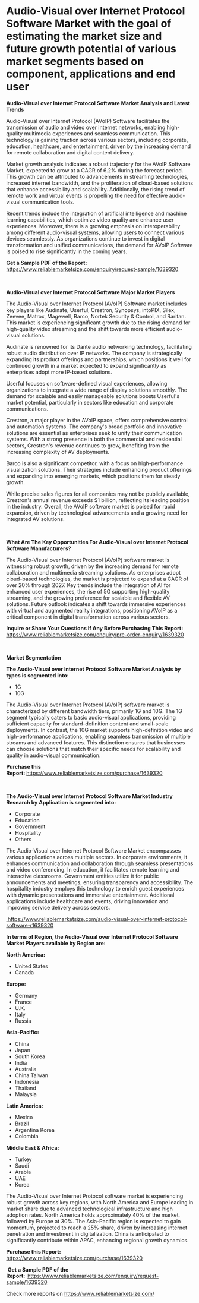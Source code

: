 <p><h1>Audio-Visual over Internet Protocol Software Market with the goal of estimating the market size and future growth potential of various market segments based on component, applications and end user</h1></p><p><strong>Audio-Visual over Internet Protocol Software Market Analysis and Latest Trends</strong></p>
<p><p>Audio-Visual over Internet Protocol (AVoIP) Software facilitates the transmission of audio and video over internet networks, enabling high-quality multimedia experiences and seamless communication. This technology is gaining traction across various sectors, including corporate, education, healthcare, and entertainment, driven by the increasing demand for remote collaboration and digital content delivery.</p><p>Market growth analysis indicates a robust trajectory for the AVoIP Software Market, expected to grow at a CAGR of 6.2% during the forecast period. This growth can be attributed to advancements in streaming technologies, increased internet bandwidth, and the proliferation of cloud-based solutions that enhance accessibility and scalability. Additionally, the rising trend of remote work and virtual events is propelling the need for effective audio-visual communication tools.</p><p>Recent trends include the integration of artificial intelligence and machine learning capabilities, which optimize video quality and enhance user experiences. Moreover, there is a growing emphasis on interoperability among different audio-visual systems, allowing users to connect various devices seamlessly. As organizations continue to invest in digital transformation and unified communications, the demand for AVoIP Software is poised to rise significantly in the coming years.</p></p>
<p><strong>Get a Sample PDF of the Report:&nbsp;</strong> <a href="https://www.reliablemarketsize.com/enquiry/request-sample/1639320?utm_campaign=2324&utm_medium=2&utm_source=Github&utm_content=ia&utm_term=11032025&utm_id=audio-visual-over-internet-protocol-software">https://www.reliablemarketsize.com/enquiry/request-sample/1639320</a></p>
<p>&nbsp;</p>
<p><strong>Audio-Visual over Internet Protocol Software Major Market Players</strong></p>
<p><p>The Audio-Visual over Internet Protocol (AVoIP) Software market includes key players like Audinate, Userful, Crestron, Synopsys, intoPIX, Silex, Zeevee, Matrox, Magewell, Barco, Nortek Security & Control, and Raritan. This market is experiencing significant growth due to the rising demand for high-quality video streaming and the shift towards more efficient audio-visual solutions.</p><p>Audinate is renowned for its Dante audio networking technology, facilitating robust audio distribution over IP networks. The company is strategically expanding its product offerings and partnerships, which positions it well for continued growth in a market expected to expand significantly as enterprises adopt more IP-based solutions.</p><p>Userful focuses on software-defined visual experiences, allowing organizations to integrate a wide range of display solutions smoothly. The demand for scalable and easily manageable solutions boosts Userful's market potential, particularly in sectors like education and corporate communications.</p><p>Crestron, a major player in the AVoIP space, offers comprehensive control and automation systems. The company's broad portfolio and innovative solutions are essential as enterprises seek to unify their communication systems. With a strong presence in both the commercial and residential sectors, Crestron's revenue continues to grow, benefiting from the increasing complexity of AV deployments.</p><p>Barco is also a significant competitor, with a focus on high-performance visualization solutions. Their strategies include enhancing product offerings and expanding into emerging markets, which positions them for steady growth. </p><p>While precise sales figures for all companies may not be publicly available, Crestron's annual revenue exceeds $1 billion, reflecting its leading position in the industry. Overall, the AVoIP software market is poised for rapid expansion, driven by technological advancements and a growing need for integrated AV solutions.</p></p>
<p>&nbsp;</p>
<p><strong>What Are The Key Opportunities For Audio-Visual over Internet Protocol Software Manufacturers?</strong></p>
<p><p>The Audio-Visual over Internet Protocol (AVoIP) software market is witnessing robust growth, driven by the increasing demand for remote collaboration and multimedia streaming solutions. As enterprises adopt cloud-based technologies, the market is projected to expand at a CAGR of over 20% through 2027. Key trends include the integration of AI for enhanced user experiences, the rise of 5G supporting high-quality streaming, and the growing preference for scalable and flexible AV solutions. Future outlook indicates a shift towards immersive experiences with virtual and augmented reality integrations, positioning AVoIP as a critical component in digital transformation across various sectors.</p></p>
<p><strong>Inquire or Share Your Questions If Any Before Purchasing This Report:</strong> <a href="https://www.reliablemarketsize.com/enquiry/pre-order-enquiry/1639320?utm_campaign=2324&utm_medium=2&utm_source=Github&utm_content=ia&utm_term=11032025&utm_id=audio-visual-over-internet-protocol-software">https://www.reliablemarketsize.com/enquiry/pre-order-enquiry/1639320</a></p>
<p>&nbsp;</p>
<p><strong>Market Segmentation</strong></p>
<p><strong>The Audio-Visual over Internet Protocol Software Market Analysis by types is segmented into:</strong></p>
<p><ul><li>1G</li><li>10G</li></ul></p>
<p><p>The Audio-Visual over Internet Protocol (AVoIP) software market is characterized by different bandwidth tiers, primarily 1G and 10G. The 1G segment typically caters to basic audio-visual applications, providing sufficient capacity for standard-definition content and small-scale deployments. In contrast, the 10G market supports high-definition video and high-performance applications, enabling seamless transmission of multiple streams and advanced features. This distinction ensures that businesses can choose solutions that match their specific needs for scalability and quality in audio-visual communication.</p></p>
<p><strong>Purchase this Report:&nbsp;</strong><a href="https://www.reliablemarketsize.com/purchase/1639320?utm_campaign=2324&utm_medium=2&utm_source=Github&utm_content=ia&utm_term=11032025&utm_id=audio-visual-over-internet-protocol-software">https://www.reliablemarketsize.com/purchase/1639320</a></p>
<p>&nbsp;</p>
<p><strong>The Audio-Visual over Internet Protocol Software Market Industry Research by Application is segmented into:</strong></p>
<p><ul><li>Corporate</li><li>Education</li><li>Government</li><li>Hospitality</li><li>Others</li></ul></p>
<p><p>The Audio-Visual over Internet Protocol Software Market encompasses various applications across multiple sectors. In corporate environments, it enhances communication and collaboration through seamless presentations and video conferencing. In education, it facilitates remote learning and interactive classrooms. Government entities utilize it for public announcements and meetings, ensuring transparency and accessibility. The hospitality industry employs this technology to enrich guest experiences with dynamic presentations and immersive entertainment. Additional applications include healthcare and events, driving innovation and improving service delivery across sectors.</p></p>
<p><a href="https://www.reliablemarketsize.com/audio-visual-over-internet-protocol-software-r1639320?utm_campaign=2324&utm_medium=2&utm_source=Github&utm_content=ia&utm_term=11032025&utm_id=audio-visual-over-internet-protocol-software">&nbsp;https://www.reliablemarketsize.com/audio-visual-over-internet-protocol-software-r1639320</a></p>
<p><strong>In terms of Region, the Audio-Visual over Internet Protocol Software Market Players available by Region are:</strong></p>
<p>
    <p> <strong> North America: </strong>
        <ul>
            <li>United States</li>
            <li>Canada</li>
        </ul>
        </p> 
    <p> <strong> Europe: </strong>
        <ul>
            <li>Germany</li>
            <li>France</li>
            <li>U.K.</li>
            <li>Italy</li>
            <li>Russia</li>
        </ul>
        </p> 
    <p> <strong> Asia-Pacific: </strong>
        <ul>
            <li>China</li>
            <li>Japan</li>
            <li>South Korea</li>
            <li>India</li>
            <li>Australia</li>
            <li>China Taiwan</li>
            <li>Indonesia</li>
            <li>Thailand</li>
            <li>Malaysia</li>
        </ul>
        </p> 
    <p> <strong> Latin America: </strong>
        <ul>
            <li>Mexico</li>
            <li>Brazil</li>
            <li>Argentina Korea</li>
            <li>Colombia</li>
        </ul>
        </p> 
    <p> <strong> Middle East & Africa: </strong>
        <ul>
            <li>Turkey</li>
            <li>Saudi</li>
            <li>Arabia</li>
            <li>UAE</li>
            <li>Korea</li>
        </ul>
    </p>
    </p>
<p><p>The Audio-Visual over Internet Protocol software market is experiencing robust growth across key regions, with North America and Europe leading in market share due to advanced technological infrastructure and high adoption rates. North America holds approximately 40% of the market, followed by Europe at 30%. The Asia-Pacific region is expected to gain momentum, projected to reach a 25% share, driven by increasing internet penetration and investment in digitalization. China is anticipated to significantly contribute within APAC, enhancing regional growth dynamics.</p></p>
<p><strong>Purchase this Report: </strong><a href="https://www.reliablemarketsize.com/purchase/1639320?utm_campaign=2324&utm_medium=2&utm_source=Github&utm_content=ia&utm_term=11032025&utm_id=audio-visual-over-internet-protocol-software">https://www.reliablemarketsize.com/purchase/1639320</a></p>
<p>&nbsp;<strong>Get a Sample PDF of the Report:&nbsp;&nbsp;</strong><a href="https://www.reliablemarketsize.com/enquiry/request-sample/1639320?utm_campaign=2324&utm_medium=2&utm_source=Github&utm_content=ia&utm_term=11032025&utm_id=audio-visual-over-internet-protocol-software">https://www.reliablemarketsize.com/enquiry/request-sample/1639320</a></p>
<p><strong></strong></p>
<p>Check more reports on <a href="https://www.reliablemarketsize.com/?utm_campaign=2324&utm_medium=2&utm_source=Github&utm_content=ia&utm_term=11032025&utm_id=audio-visual-over-internet-protocol-software">https://www.reliablemarketsize.com/</a></p>